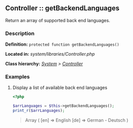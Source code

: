 
Controller :: getBackendLanguages
-------------------------------------------

Return an array of supported back end languages.


### Description ###

**Definition:** `protected function getBackendLanguages()`

**Located in:** *system/libraries/Controller.php*

**Class hierarchy:** *[System](../System.php) > [Controller](../Controller.php)*


### Examples ###

1. Display a list of available back end languages

	```php
	<?php

	$arrLanguages = $this->getBackendLanguages();
	print_r($arrLanguages);
	```
	> Array ( [en] => English [de] => German - Deutsch )

